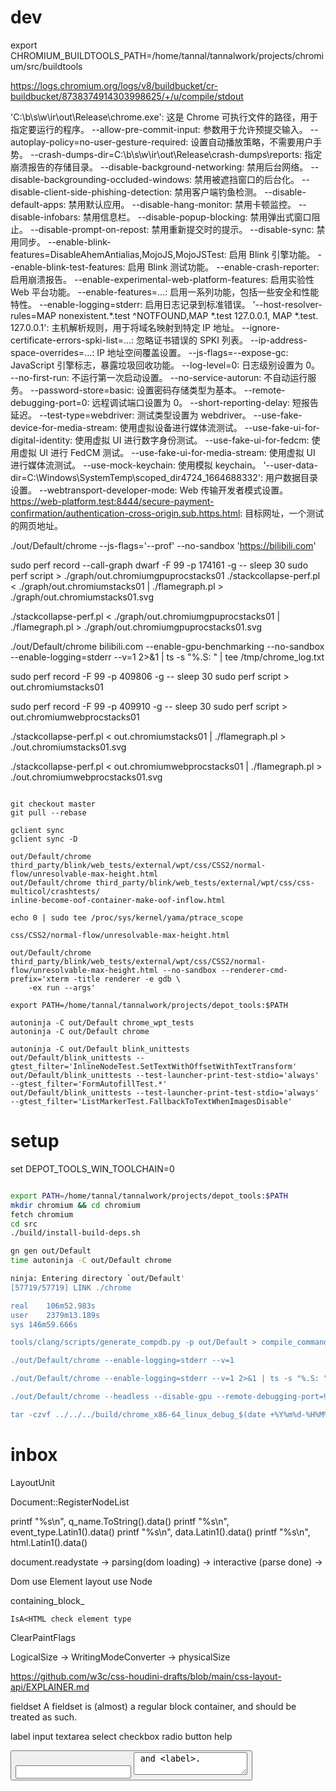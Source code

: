 
# dev

export CHROMIUM_BUILDTOOLS_PATH=/home/tannal/tannalwork/projects/chromium/src/buildtools

https://logs.chromium.org/logs/v8/buildbucket/cr-buildbucket/8738374914303998625/+/u/compile/stdout

'C:\b\s\w\ir\out\Release\chrome.exe': 这是 Chrome 可执行文件的路径，用于指定要运行的程序。
--allow-pre-commit-input: 参数用于允许预提交输入。
--autoplay-policy=no-user-gesture-required: 设置自动播放策略，不需要用户手势。
--crash-dumps-dir=C:\b\s\w\ir\out\Release\crash-dumps\reports: 指定崩溃报告的存储目录。
--disable-background-networking: 禁用后台网络。
--disable-backgrounding-occluded-windows: 禁用被遮挡窗口的后台化。
--disable-client-side-phishing-detection: 禁用客户端钓鱼检测。
--disable-default-apps: 禁用默认应用。
--disable-hang-monitor: 禁用卡顿监控。
--disable-infobars: 禁用信息栏。
--disable-popup-blocking: 禁用弹出式窗口阻止。
--disable-prompt-on-repost: 禁用重新提交时的提示。
--disable-sync: 禁用同步。
--enable-blink-features=DisableAhemAntialias,MojoJS,MojoJSTest: 启用 Blink 引擎功能。
--enable-blink-test-features: 启用 Blink 测试功能。
--enable-crash-reporter: 启用崩溃报告。
--enable-experimental-web-platform-features: 启用实验性 Web 平台功能。
--enable-features=...: 启用一系列功能，包括一些安全和性能特性。
--enable-logging=stderr: 启用日志记录到标准错误。
'--host-resolver-rules=MAP nonexistent.*.test ^NOTFOUND,MAP *.test 127.0.0.1, MAP *.test. 127.0.0.1': 主机解析规则，用于将域名映射到特定 IP 地址。
--ignore-certificate-errors-spki-list=...: 忽略证书错误的 SPKI 列表。
--ip-address-space-overrides=...: IP 地址空间覆盖设置。
--js-flags=--expose-gc: JavaScript 引擎标志，暴露垃圾回收功能。
--log-level=0: 日志级别设置为 0。
--no-first-run: 不运行第一次启动设置。
--no-service-autorun: 不自动运行服务。
--password-store=basic: 设置密码存储类型为基本。
--remote-debugging-port=0: 远程调试端口设置为 0。
--short-reporting-delay: 短报告延迟。
--test-type=webdriver: 测试类型设置为 webdriver。
--use-fake-device-for-media-stream: 使用虚拟设备进行媒体流测试。
--use-fake-ui-for-digital-identity: 使用虚拟 UI 进行数字身份测试。
--use-fake-ui-for-fedcm: 使用虚拟 UI 进行 FedCM 测试。
--use-fake-ui-for-media-stream: 使用虚拟 UI 进行媒体流测试。
--use-mock-keychain: 使用模拟 keychain。
'--user-data-dir=C:\Windows\SystemTemp\scoped_dir4724_1664688332': 用户数据目录设置。
--webtransport-developer-mode: Web 传输开发者模式设置。
https://web-platform.test:8444/secure-payment-confirmation/authentication-cross-origin.sub.https.html: 目标网址，一个测试的网页地址。

./out/Default/chrome --js-flags='--prof' --no-sandbox 'https://bilibili.com'

sudo perf record --call-graph dwarf -F 99 -p 174161 -g -- sleep 30
sudo perf script > ./graph/out.chromiumgpuprocstacks01
./stackcollapse-perf.pl < ./graph/out.chromiumstacks01 | ./flamegraph.pl > ./graph/out.chromiumstacks01.svg

./stackcollapse-perf.pl < ./graph/out.chromiumgpuprocstacks01 | ./flamegraph.pl > ./graph/out.chromiumgpuprocstacks01.svg


./out/Default/chrome bilibili.com 
--enable-gpu-benchmarking --no-sandbox --enable-logging=stderr --v=1 2>&1 | ts -s "%.S: " | tee /tmp/chrome_log.txt

sudo perf record -F 99 -p 409806 -g -- sleep 30
sudo perf script > out.chromiumstacks01

sudo perf record -F 99 -p 409910 -g -- sleep 30
sudo perf script > out.chromiumwebprocstacks01


./stackcollapse-perf.pl < out.chromiumstacks01 | ./flamegraph.pl > ./out.chromiumstacks01.svg

./stackcollapse-perf.pl < out.chromiumwebprocstacks01 | ./flamegraph.pl > ./out.chromiumwebprocstacks01.svg


```

git checkout master
git pull --rebase

gclient sync
gclient sync -D

out/Default/chrome third_party/blink/web_tests/external/wpt/css/CSS2/normal-flow/unresolvable-max-height.html
out/Default/chrome third_party/blink/web_tests/external/wpt/css/css-multicol/crashtests/
inline-become-oof-container-make-oof-inflow.html

echo 0 | sudo tee /proc/sys/kernel/yama/ptrace_scope

css/CSS2/normal-flow/unresolvable-max-height.html

out/Default/chrome third_party/blink/web_tests/external/wpt/css/CSS2/normal-flow/unresolvable-max-height.html --no-sandbox --renderer-cmd-prefix='xterm -title renderer -e gdb \
    -ex run --args'

export PATH=/home/tannal/tannalwork/projects/depot_tools:$PATH

autoninja -C out/Default chrome_wpt_tests
autoninja -C out/Default chrome

autoninja -C out/Default blink_unittests
out/Default/blink_unittests --gtest_filter='InlineNodeTest.SetTextWithOffsetWithTextTransform'
out/Default/blink_unittests --test-launcher-print-test-stdio='always' --gtest_filter='FormAutofillTest.*'
out/Default/blink_unittests --test-launcher-print-test-stdio='always' --gtest_filter='ListMarkerTest.FallbackToTextWhenImagesDisable'

```

# setup

set DEPOT_TOOLS_WIN_TOOLCHAIN=0

```bash

export PATH=/home/tannal/tannalwork/projects/depot_tools:$PATH
mkdir chromium && cd chromium
fetch chromium
cd src
./build/install-build-deps.sh

gn gen out/Default
time autoninja -C out/Default chrome

ninja: Entering directory `out/Default'
[57719/57719] LINK ./chrome

real	106m52.983s
user	2379m13.189s
sys	146m59.666s

tools/clang/scripts/generate_compdb.py -p out/Default > compile_commands.json

./out/Default/chrome --enable-logging=stderr --v=1

./out/Default/chrome --enable-logging=stderr --v=1 2>&1 | ts -s "%.S: " | tee /tmp/chrome_log.txt

./out/Default/chrome --headless --disable-gpu --remote-debugging-port=9222 https://www.chromestatus.com

tar -czvf ../../../build/chrome_x86-64_linux_debug_$(date +%Y%m%d-%H%M%S)_$(git rev-parse --short HEAD).tar.gz Default/

```


# inbox

LayoutUnit

Document::RegisterNodeList

printf "%s\n",  q_name.ToString().data()
printf "%s\n",  event_type.Latin1().data()
printf "%s\n",  data.Latin1().data()
printf "%s\n",  html.Latin1().data()


document.readystate -> parsing(dom loading) -> interactive (parse done) -> 

Dom use Element
layout use Node

containing_block_

```
IsA<HTML check element type
```

ClearPaintFlags

LogicalSize -> WritingModeConverter -> physicalSize

https://github.com/w3c/css-houdini-drafts/blob/main/css-layout-api/EXPLAINER.md

fieldset
A fieldset is (almost) a regular block container, and should be treated as such.

label input textarea select checkbox radio button help
<form> <button> <input> <textarea> and <label>. 

p layout_results_.size()

LayoutText can get orignal text
printf "%s\n",  text.Latin1().data()

#if DCHECK_IS_ON() 
call ShowTree(GetNode())


text selection
OffsetMapping

dom/text element can get LayoutText Element

./out/Default/chrome bilibili.com --enable-gpu-benchmarking --no-sandbox --enable-logging=stderr --v=1 2>&1 | ts -s "%.S: " | tee /tmp/chrome_log.txt

python3 tools/clang/scripts/generate_compdb.py -p out/Default -o ./compile_commands.json --target_os=linux

source ~/tannalwork/projects/v8/v8/tools/gdbinit

source tools/gdb/gdbinit

rb js-objects.cc:.

jst

pn

./out/Default/chrome ~/tannalwork/cans/event.html --enable-gpu-benchmarking --no-sandbox --enable-logging=stderr --v=1 2>&1 | ts -s "%.S: " | tee /tmp/chrome_log.txt


LocalFrameView::DidChangeScrollOffset()

void LocalFrameView::ScheduleRelayoutOfSubtree(LayoutObject* relayout_root) {

Element is subclass ContainerNode which is subclass Node.

Element object has a reference of LayoutTreeBuilderForElement which is subclass of LayoutTreeBuilder

StyleEngine and document is a subclass of style_engine_ parsing_state_ 

LocalFrame has a reference of FrameSelection which is selection_

WebFrameWidgetImpl has a reference to WebView WebViewImpl
WebViewImpl has a reference to page
the page also has a FocusController

LinkStyle knows css parser and parser_context also the result of parsing which is style_sheet

the Resource will notify some ResourceClient when reousrce is loaded.
while LinkStyle is one of the ResourceClient. and it is also LinkResource

StyleSheetContents knows CSSParser::ParseSheet

CSSParserImpl has some knoledge of its document, document->view
also a reference to CSSParserImpl
also a reference to tokenizer
it can take CSSParserContext and css string to a StyleSheetContents which is style_sheet

```cpp

  CSSTokenizer tokenizer(string);
  CSSParserTokenStream stream(tokenizer);
  CSSParserImpl parser(context, style_sheet);

  parser.ConsumeRuleList
```

the page has a reference to a chrome_client_

start from LayoutView class
there is a super long extends chian
LayoutView -> LayoutNGBlockFlow -> LayoutBlockFlow -> LayoutBlock -> LayoutBox -> LayoutBoxModelObject -> LayoutObject and more.

layout_view_ has a reference to a ComputedStyle which is style_
it can apply the ComputedStyle to 

the document object has a reference to a layout_view_

dom node object can find his document object by some tree_scope stuff.

the layoutObject base class has a reference to the dom node
so a layoutobject node can find which document it belongs to.



the document loader which also has a reference to LocalFrame
also has reference to DocumentParser
and the document loader knows nothing about v8

the document has a reference to LocalDOMWindow which has frame which has LocalFrameView



throttle debounce
ShouldThrottleRendering

LocalDOMWindow has the rendering information about the client's window.
also has a reference to document_ and DOMVisualViewport
just like dom window, all the layout scrolling information come from this object.
also has script_controller_

the LocalFrame has a reference to LocalDOMWindow 
also a reference to a page
also a reference to a LayoutView

so the LocalFrameView has localframe and the LocalFrame has a view_
confusing

LocalFrameView has a reference to a localframe and things like scrolling
document and layout information is typically obatined by the localframe object.

LocalFrame knows some thing about LocalFrameView
actually a LocalFrameView is a full local frame plus some knowledge of the viewport

frameloader also has a reference to a LocalFrame which is frame_
in the code it is called the client
class CORE_EXPORT LocalFrameClientImpl final : public LocalFrameClient {

A LocalFrame has a reference to a frameloader which is loader_

WebLocalFrameImpl has a reference to LocalFrame which is frame_

RenderFrameImpl knows about WebLocalFrame which is WebLocalFrameImpl

AgentSchedulingGroup also knows about RenderFrameImpl which is RenderFrameImpl

AgentSchedulingGroup has a reference to render_thread_

rb skia_renderer.cc:.

printf "%s\n",  attr_name.Latin1().data()


WidgetInputHandlerManager has a reference to web_frame_widget_impl

web_frame_widget_impl has a reference to widget_event_handler

widget_event_handler has a reference to event_handler_

event_handler has a reference to pointer_event_manager
and mouse_event_manager_ keyboard_event_manager_

```cpp
EventHandler::EventHandler(LocalFrame& frame)
    : frame_(frame),
      selection_controller_(MakeGarbageCollected<SelectionController>(frame)),
      hover_timer_(frame.GetTaskRunner(TaskType::kUserInteraction),
                   this,
                   &EventHandler::HoverTimerFired),
      cursor_update_timer_(
          frame.GetTaskRunner(TaskType::kInternalUserInteraction),
          this,
          &EventHandler::CursorUpdateTimerFired),
      should_only_fire_drag_over_event_(false),
      event_handler_registry_(
          frame_->IsLocalRoot()
              ? MakeGarbageCollected<EventHandlerRegistry>(*frame_)
              : &frame_->LocalFrameRoot().GetEventHandlerRegistry()),
      scroll_manager_(MakeGarbageCollected<ScrollManager>(frame)),
      mouse_event_manager_(
          MakeGarbageCollected<MouseEventManager>(frame, *scroll_manager_)),
      mouse_wheel_event_manager_(
          MakeGarbageCollected<MouseWheelEventManager>(frame,
                                                       *scroll_manager_)),
      keyboard_event_manager_(
          MakeGarbageCollected<KeyboardEventManager>(frame, *scroll_manager_)),
      pointer_event_manager_(
          MakeGarbageCollected<PointerEventManager>(frame,
                                                    *mouse_event_manager_)),
      gesture_manager_(
          MakeGarbageCollected<GestureManager>(frame,
                                               *scroll_manager_,
                                               *mouse_event_manager_,
                                               *pointer_event_manager_,
                                               *selection_controller_)),
      active_interval_timer_(frame.GetTaskRunner(TaskType::kUserInteraction),
                             this,
                             &EventHandler::ActiveIntervalTimerFired) {}
```

There are some static methods in html_element.cc it's kind of strange.
eg HTMLElement::HandlePopoverLightDismiss

[domattribute]forbinding is a callback when js/v8 access a attribute of a dom object
rb local_frame_view.cc:.

printf "%s\n",  text.Latin1().data()

tokenizer has a state and buffer
the buffer is a substr of input at i, j
then state says what's in the buffer

```cpp

  enum State {
    kDataState,
    kCharacterReferenceInDataState,
    kRCDATAState,
    kCharacterReferenceInRCDATAState,
    kRAWTEXTState,
    kChildNodePartStartState,
    kChildNodePartEndState,
    kScriptDataState,
    kPLAINTEXTState,
    kTagOpenState,
    kEndTagOpenState,
    kTagNameState,
    kRCDATALessThanSignState,
    kRCDATAEndTagOpenState,
    kRCDATAEndTagNameState,
    kRAWTEXTLessThanSignState,
    kRAWTEXTEndTagOpenState,
    kRAWTEXTEndTagNameState,
    kScriptDataLessThanSignState,
    kScriptDataEndTagOpenState,
    kScriptDataEndTagNameState,
    kScriptDataEscapeStartState,
    kScriptDataEscapeStartDashState,
    kScriptDataEscapedState,
    kScriptDataEscapedDashState,
    kScriptDataEscapedDashDashState,
    kScriptDataEscapedLessThanSignState,
    kScriptDataEscapedEndTagOpenState,
    kScriptDataEscapedEndTagNameState,
    kScriptDataDoubleEscapeStartState,
    kScriptDataDoubleEscapedState,
    kScriptDataDoubleEscapedDashState,
    kScriptDataDoubleEscapedDashDashState,
    kScriptDataDoubleEscapedLessThanSignState,
    kScriptDataDoubleEscapeEndState,
    kBeforeAttributeNameState,
    kAttributeNameState,
    kAfterAttributeNameState,
    kBeforeAttributeValueState,
    kAttributeValueDoubleQuotedState,
    kAttributeValueSingleQuotedState,
    kAttributeValueUnquotedState,
    kCharacterReferenceInAttributeValueState,
    kAfterAttributeValueQuotedState,
    kSelfClosingStartTagState,
    kBogusCommentState,
    // The ContinueBogusCommentState is not in the HTML5 spec, but we use
    // it internally to keep track of whether we've started the bogus
    // comment token yet.
    kContinueBogusCommentState,
    kMarkupDeclarationOpenState,
    kCommentStartState,
    kCommentStartDashState,
    kCommentState,
    kCommentEndDashState,
    kCommentEndState,
    kCommentEndBangState,
    kDOCTYPEState,
    kBeforeDOCTYPENameState,
    kDOCTYPENameState,
    kAfterDOCTYPENameState,
    kAfterDOCTYPEPublicKeywordState,
    kBeforeDOCTYPEPublicIdentifierState,
    kDOCTYPEPublicIdentifierDoubleQuotedState,
    kDOCTYPEPublicIdentifierSingleQuotedState,
    kAfterDOCTYPEPublicIdentifierState,
    kBetweenDOCTYPEPublicAndSystemIdentifiersState,
    kAfterDOCTYPESystemKeywordState,
    kBeforeDOCTYPESystemIdentifierState,
    kDOCTYPESystemIdentifierDoubleQuotedState,
    kDOCTYPESystemIdentifierSingleQuotedState,
    kAfterDOCTYPESystemIdentifierState,
    kBogusDOCTYPEState,
    kCDATASectionState,
    kCDATASectionBracketState,
    kCDATASectionEndState,
  };

```

printf "%s\n",  decoded.Latin1().data()

the document parser hold a tokenier and the input stream

when some one give some code to parser the parser just (maybe decode it first)
then append it to the inputstream 


ln -sfn out/Default/gen gen

HTMLTokenizer::NextToken takes a input source which is a segmentedString
first check state

document_loader has a reference to document

document has a reference to html_document_parser

html_document_parser has a refernce to html_tree_builder.cc

html_tree_builder -> HTMLTreeBuilder

HTMLTreeBuilder has a reference to html_document_parser

htmlDocumentParser has a reference to HTMLTokenizer

HTMLTokenizer is a simple class because it's constructor params doesn't contains any complex object(just a options).

it has some state
temporary_buffer_
buffered_end_tag_name_

set logging enabled on

we actaully think about things one object at a time.

object has state

if a method doesn't change the state of a object (const)
for complex operations the object state might change

when design programs
object state

then design a method

a method a both read the state of it and write the state of it.
also for functions input and output, the same, can both write it and read it.

A object is basic a turing machine with limited state.

all methods of the object are the actually program to run.

a special case is that the constructor method, in the constructor, the object has no state, so any constuctor of a object is just remember some state, which will be used in the further.

rb third_party/blink/renderer/core/html/parser/html_construction_site.cc:.

rb eventloop.cc:.

./out/Default/chrome ~/tannalwork/cans/event.html --enable-gpu-benchmarking --no-sandbox --enable-logging=stderr --v=1 2>&1 | ts -s "%.S: " | tee /tmp/chrome_log.txt


autoninja -C out/Default chrome
autoninja -C out/Default chrome_wpt_tests

tools/clang/scripts/generate_compdb.py -p out/Default > compile_commands.json

third_party/blink/tools/run_wpt_tests.py -t Default -p chrome third_party/blink/web_tests/external/wpt/css/CSS2/cascade/* -vv

chrome

./out/Default/chrome baidu.com --enable-gpu-benchmarking --no-sandbox 

./out/Default/chrome ~/tannalwork/cans/sk.html --enable-gpu-benchmarking --no-sandbox --enable-logging=stderr --v=1 2>&1 | ts -s "%.S: " | tee /tmp/chrome_log.txt

chrome.gpuBenchmarking.printToSkPicture('/tmp/skiatest')
chrome.gpuBenchmarking

Builtins_CallApiCallbackGeneric

```

```

LOG(ERROR) << base::debug::StackTrace();


p *document->EventTypes().buffer_.Latin1().data()

p GetDocument().document_classes_

Base class for all LayoutNG algorithms.
LayoutAlgorithm
- const InputNodeType& Node() const { return node_; }
- 

--nohooks --no-history

printf "%s\n",  element_id.Latin1().data()

./out/Default/chrome baidu.com --enable-logging=stderr --v=1 2>&1 | ts -s "%.S: " | tee /tmp/chrome_log.txt

Member<StyleSheetContents> -> .css file


printf "%s\n",  value.Latin1().data()



chrome command line options
https://peter.sh/experiments/chromium-command-line-switches/


*tests, tests, *_test.cc, *_unittest.cc, test, cctest, *browsertest.cc

gdb ./out/Default/chrome --args --js-flags="--trace-gc"


source tools/gdb/gdbinit
b HTMLFrameElementBase::OpenURL
handle all nostop

b WebFrameWidgetImpl::BeginMainFrame

printf "%s\n",  url->string_.Latin1().data()
b html_frame_owner_element.cc:802

./out/Default/chrome http://localhost:8001/html/browsers/browsing-the-web/navigating-across-documents/initial-empty-document/load-pageshow-events-iframe-contentWindow.html

out/Default/chrome --disable-hang-monitor third_party/blink/web_tests/external/wpt/workers/postMessage

find . -name run_wpt_tests.py

third_party/blink/tools/run_wpt_tests.py --release -p chrome third_party/blink/web_tests/external/wpt/html/dom

handle all nostop

./out/Default/chrome http://192.168.43.1:8080/quill.html --enable-logging=stderr --v=1 2>&1 | ts -s "%.S: " | tee /tmp/chrome_log.txt

MainThreadSchedulerImpl::OnTaskCompleted

指令集仿真器、二进制翻译
器、高级语言虚拟机

selectorList

void GL_APIENTRY glDrawArrays

void GL_APIENTRY GL_DrawArrays(GLenum mode, GLint first, GLsizei count)

sudo apt install generate-ninja
gn gen out/Default --export-rust-project

https://github.com/chromium/chromium/commits?author=hiroshige-g

b module_tree_linker.cc:472
b blink::ModuleTreeLinker::FetchDescendants

printf "%s\n",  request->url_->string_.Latin1().data()

./out/Default/chrome --trace-startup=file --trace-to-file=trace_output.json

./out/Default/chrome http://192.168.43.1:8080/quill.html --enable-logging=stderr --v=1 2>&1 | ts -s "%.S: " | tee /tmp/chrome_log.txt

element -> Executioncontext -> modulater(type="module" script)

importmap->resolve

source tools/gdb/gdbinit
b blink::DocumentModuleScriptFetcher::Fetch(blink::FetchParameters&, blink::ModuleType, blink::ResourceFetcher*, blink::ModuleGraphLevel, blink::ModuleScriptFetcher::Client*)
https://github.com/search?q=org%3Achromium+%22%5BImport+Maps%5D%22&type=commits

rbreak flex_layout_algorithm.cc:.

target_os = "android"
target_cpu = "arm"
is_debug = true

enable_incremental_javac = true
v8_use_external_startup_data = true
fieldtrial_testing_like_official_build = true
icu_use_data_file = false

is_component_build = true
symbol_level = 2

https://source.chromium.org/chromium/chromium/src/+/main:docs/website/site/chromium-os/obsolete/quiche-notes/index.md;l=80?q=ftrace&sq=&ss=chromium%2Fchromium%2Fsrc:docs%2F

printf "%s\n", html.Latin1().data()

rbreak html_tokenizer.cc:.

rbreak pthread_

source tools/gdb/gdbinit

(gdb) p this->tree_->parser_content_policy_
$10 = blink::kAllowScriptingContent

thread entry RunLoop::Run

libvpx Media Thread

vpx video decoder

https://github.com/search?q=repo%3Achromium%2Fchromium+Joe+Mason&type=commits

process browser(priviliged) gpu network storage audio spare renderer

gdb ./out/Default/chrome

b NeedsRotate


PrePaintTreeWalk

physical_fragment

displayItemList

https://github.com/chromium/chromium/commit/7238cb34fb8251d21662a0b5b23db7cf0e1a5f20
add css value

```cpp

// Tests that float children fragment correctly inside a parallel flow.
TEST_F(BlockLayoutAlgorithmTest, DISABLED_FloatFragmentationParallelFlows) {
  SetBodyInnerHTML(R"HTML(
    <!DOCTYPE html>
    <style>
      #container {
        width: 150px;
        height: 50px;
        display: flow-root;
      }
      #float1 {
        width: 50px;
        height: 200px;
        float: left;
      }
      #float2 {
        width: 75px;
        height: 250px;
        float: right;
        margin: 10px;
      }
    </style>
    <div id='container'>
      <div id='float1'></div>
      <div id='float2'></div>
    </div>
  )HTML");

  LayoutUnit kFragmentainerSpaceAvailable(150);

  BlockNode node(To<LayoutBlockFlow>(GetLayoutObjectByElementId("container")));
  ConstraintSpace space = ConstructBlockLayoutTestConstraintSpace(
      {WritingMode::kHorizontalTb, TextDirection::kLtr},
      LogicalSize(LayoutUnit(1000), kIndefiniteSize),
      /* stretch_inline_size_if_auto */ true,
      node.CreatesNewFormattingContext(), kFragmentainerSpaceAvailable);

  const PhysicalBoxFragment* fragment = RunBlockLayoutAlgorithm(node, space);
  EXPECT_EQ(PhysicalSize(150, 50), fragment->Size());
  EXPECT_TRUE(fragment->GetBreakToken());

  FragmentChildIterator iterator(To<PhysicalBoxFragment>(fragment));

  // First fragment of float1.
  PhysicalOffset offset;
  const auto* child = iterator.NextChild(&offset);
  EXPECT_EQ(PhysicalSize(50, 150), child->Size());
  EXPECT_EQ(PhysicalOffset(0, 0), offset);

  // First fragment of float2.
  child = iterator.NextChild(&offset);
  EXPECT_EQ(PhysicalSize(75, 150), child->Size());
  EXPECT_EQ(PhysicalOffset(65, 10), offset);

  space = ConstructBlockLayoutTestConstraintSpace(
      {WritingMode::kHorizontalTb, TextDirection::kLtr},
      LogicalSize(LayoutUnit(1000), kIndefiniteSize),
      /* stretch_inline_size_if_auto */ true,
      node.CreatesNewFormattingContext(), kFragmentainerSpaceAvailable);

  fragment = RunBlockLayoutAlgorithm(node, space, fragment->GetBreakToken());
  EXPECT_EQ(PhysicalSize(150, 0), fragment->Size());
  ASSERT_FALSE(fragment->GetBreakToken());

  iterator.SetParent(To<PhysicalBoxFragment>(fragment));

  // Second fragment of float1.
  child = iterator.NextChild(&offset);
  EXPECT_EQ(PhysicalSize(50, 50), child->Size());
  EXPECT_EQ(PhysicalOffset(0, 0), offset);

  // Second fragment of float2.
  child = iterator.NextChild(&offset);
  EXPECT_EQ(PhysicalSize(75, 100), child->Size());
  EXPECT_EQ(PhysicalOffset(65, 0), offset);
}

```

box model (top, left, width, height)

LayoutBox implements the full CSS box model.

https://github.com/search?q=repo%3Achromium%2Fchromium+Rune+Lillesveen&type=commits&p=2

search ::AttachLayoutTree(AttachContext& context)
ApplyTextTransform
UpdateStyleAndLayoutInternal

out/Default/chrome --disable-hang-monitor third_party/blink/web_tests/external/wpt/css/css-text/text-transform/math/text-transform-math-auto-001.html

third_party/blink/web_tests/external/wpt/css/css-text/text-transform/math/text-transform-math-auto-003-expected.txt

https://www.cnblogs.com/bigben0123

content::ClipboardHostImpl::WriteText
ClipboardHostImpl::WriteText


The browser process has full system privilge like host clipboard access

And the render process need to impc the browser process to get service (client server like)

blink::mojom::ClipboardHost::WriteText

ClipboardHost::WriteText

ls out/Default/gen/third_party/blink/renderer/bindings/modules/v8/v8_document.cc :7657


third_party/blink/renderer/core/dom/container_node.cc many dom api implemented here called by v8 document bindings

Document::UpdateStyleAndLayoutTreeForThisDocument

blink::WebFrameWidgetImpl::FocusChanged(blink::mojom::FocusState) IPC

third_party/blink/renderer/core/input/keyboard_event_manager.cc MapKeyCodeForScroll


printf "%s\n", text.Latin1().data()

git log --grep "David Awogbemila"

.Ascii().data()
.Ascii().data()

out/Default/chrome --disable-hang-monitor third_party/blink/web_tests/external/wpt/css/css-scroll-snap-2/snapchanging/snapchanging-after-layout-change.tentative.html


out/Default/chrome --disable-hang-monitor third_party/blink/web_tests/external/wpt/css/css-scroll-snap/snap-after-relayout/multiple-aligned-targets/positioned-target-iframe.html

StyleEngine take DOM CSSOM to ComputedStyle to the layoutobject in the layout tree GetDocument()

third_party/blink/renderer/core/input/keyboard_event_manager.cc KeyboardEventManager::KeyEvent
dispatch_result = node->DispatchEvent(*event);
EventTarget::FireEventListeners

blink::WebLocalFrame LocalFrame->GetDocument
Node->GetDocument


```cpp

const ComputedStyle& style = StyleRef();

const ComputedStyle& style = GetLayoutObject().StyleRef();
// A newly created snap container may need to be made aware of snap areas
// within it which are targeted or contain a targeted element. Such a
// container may also change the snap areas associated with snap containers
// higher in the DOM.
if (!style.GetScrollSnapType().is_none) {
    if (Element* css_target = GetLayoutObject().GetDocument().CssTarget()) {
    css_target->SetTargetedSnapAreaIdsForSnapContainers();
    }
}

```

blink::PaintLayerPainter::Paint(blink::GraphicsContext&, unsigned int)

paint layer compositor
renderer process handles rendering, animation, scrolling, and input for each website tab
Viz process aggregates compositing from multiple render processes

https://groups.google.com/a/chromium.org/g/blink-dev/search?q=Manuel%20Rego%20Casasnovas

https://github.com/chromium/chromium/blob/main/third_party/blink/renderer/core/layout/layout_box_model_object.cc



gtest
browser test
web platform test

third_party/WebKit/Source/core/layout/ng/ng_length_utils.cc

sqlite
perf
skia
tflite
devtools frontend
v8
dawn
webgpu-cts

angle vk gl
Chrome uses ANGLE for all graphics rendering on Windows, including the accelerated Canvas2D implementation and the Native Client sandbox environment.

https://issues.chromium.org/issues?q=is:open

WebAssembly WebGPU

WasmGC Wasm Multimemory

Clipboard API

https://www.theverge.com/

max redirect limit in chromium is 20 net::URLRequest::kMaxRedirects;

https://github.com/chromium/chromium/blob/371bdba790b9e1b96baf7dedc923237303274a28/net/url_request/url_request.h#L93

https://fetch.spec.whatwg.org/#http-redirect-fetch

Mark Larson, Brian Rakowski, Darin Fisher, and Ben Goodger

OS-level sandbox isolation between pages

Kasper Lund Lars Bak

Remove ben and darin from OWNERS files to make it clear they're not doing reviews.

https://html.spec.whatwg.org/C#event-loop third_party/blink/renderer/platform/scheduler/public/event_loop.h


```bash



LOG(INFO) << "Hello World" << std::endl;


```

## src/net/socket/ssl_client_socket_impl.cc 

`DoHandshake` https handshake


## src/builtins/builtins-console.cc

`Formatter` console format specifiers parsing


Builtins_JSEntry

Builtins_JSEntryTrampoline

Builtins_CompileLazy

v8::internal::CheckObjectType



## github code search keywords

VariableDeclaration

## google search keywords


## further reading

# team

Animations Team
Binding Team
Device Team
DevTools
DOM Team
Ecosystem infra
Input Team
Layout Team
Paint Team (paint-dev)
Rendering Core
Speed Metrics Team
Style Team
Web Capabilities (Project Fugu 🐡)
Worker Team 


# community

https://groups.google.com/a/chromium.org/g/chromium-dev

https://groups.google.com/a/chromium.org/g/blink-dev

https://groups.google.com/a/chromium.org/g/graphics-dev


# people

Blink (Google的渲染引擎):
Darin Fisher
Chrome的早期核心开发者
已离开Google，现在是Brave的CTO
Eric Seidel
Blink项目的创始人之一
已离开Google，现在是Replit的CTO
Chris Harrelson
现任Blink技术负责人
WebKit (Apple的渲染引擎):

Dave Hyatt
WebKit的创始人之一
仍在Apple工作
Sam Weinig
WebKit核心开发者
仍在Apple工作
Ryosuke Niwa
WebKit核心开发者
仍在Apple工作

involves:bpastene
involves:colinblundell
involves:agrieve
involves:freshp86
involves:leizleiz
involves:tkent-google
involves:ckitagawa-work
involves:pkasting
involves:schwering
involves:sdefresne
involves:tomasz-wiszkowski
involves:dtapuska
involves:zetafunction
involves:horo-t
involves:darrnshn
involves:danakj
involves:anastasi-google
involves:kojiishi
involves:bfgeek
involves:mstensho
involves:davidben
involves:wangxianzhu
involves:ArthurSonzogni
involves:bashi
involves:anforowicz
involves:nhiroki
involves:tgsergeant
involves:erikchen
involves:dalecurtis
involves:natechapin
involves:yuki3
involves:tanderson-google
involves:xchrdw
involves:hiroshige-g
involves:GregTho
involves:zmodem
involves:phuang
involves:iotitan
involves:mkruisselbrink
involves:alancutter
involves:clarkduvall
involves:pkotwicz
involves:yi-gu
involves:fdoray
involves:JinsukKim
involves:Gyuyoung
involves:yellowdoge
involves:jeremyroman
involves:mohamedamir
involves:mitoshima
involves:ccameron-chromium
involves:bokand
involves:caseq
involves:progers
involves:jkim-julie
involves:reillyeon
involves:toyoshim
involves:krockot
involves:nico
involves:vmpstr
involves:dtsengchromium
involves:xiaochengh
involves:khushalsagar
involves:chrishtr
involves:mlippautz
involves:kenrussell
involves:xhwang-chromium
involves:randomascii
involves:jabdelmalek
involves:rsesek
involves:tapted
involves:dpranke
involves:stevenjb
involves:tonikitoo
involves:tarunban
involves:zhenyao
involves:jdoerrie
involves:SergeyUlanov
involves:dgozman
